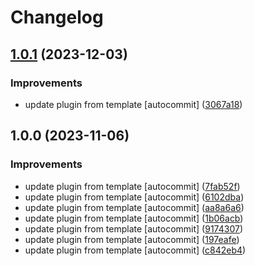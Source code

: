 # Changelog

## [1.0.1](https://github.com/kc-workspace/asdf-hyperfine/compare/v1.0.0...v1.0.1) (2023-12-03)


### Improvements

* update plugin from template [autocommit] ([3067a18](https://github.com/kc-workspace/asdf-hyperfine/commit/3067a18d35a887f97f564e0fc412ec70cc94973d))

## 1.0.0 (2023-11-06)


### Improvements

* update plugin from template [autocommit] ([7fab52f](https://github.com/kc-workspace/asdf-hyperfine/commit/7fab52f4739879e6520b6e5f4cd667993f5d214c))
* update plugin from template [autocommit] ([6102dba](https://github.com/kc-workspace/asdf-hyperfine/commit/6102dba46337d0482fa0ba5745b9e4d62302173c))
* update plugin from template [autocommit] ([aa8a6a6](https://github.com/kc-workspace/asdf-hyperfine/commit/aa8a6a6b470f923538dd52c771479e98ddae9f3c))
* update plugin from template [autocommit] ([1b06acb](https://github.com/kc-workspace/asdf-hyperfine/commit/1b06acbdd2d65ed72cb8aee379a7bda2e5a01d77))
* update plugin from template [autocommit] ([9174307](https://github.com/kc-workspace/asdf-hyperfine/commit/917430779af1373c4b46e63a833575ae6ccac862))
* update plugin from template [autocommit] ([197eafe](https://github.com/kc-workspace/asdf-hyperfine/commit/197eafec7ccba426e550bec42a86cce09367d8f9))
* update plugin from template [autocommit] ([c842eb4](https://github.com/kc-workspace/asdf-hyperfine/commit/c842eb4774f7b1bb3d4554bdb573d87fb27eccbb))

